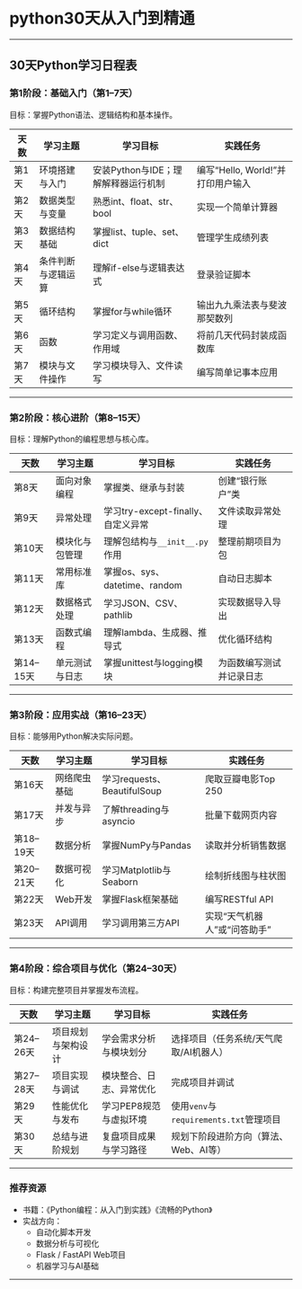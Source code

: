 # python30天从入门到精通

---

## 30天Python学习日程表

### 第1阶段：基础入门（第1–7天）
目标：掌握Python语法、逻辑结构和基本操作。

| 天数 | 学习主题 | 学习目标 | 实践任务 |
|------|------------|------------|------------|
| 第1天 | 环境搭建与入门 | 安装Python与IDE；理解解释器运行机制 | 编写“Hello, World!”并打印用户输入 |
| 第2天 | 数据类型与变量 | 熟悉int、float、str、bool | 实现一个简单计算器 |
| 第3天 | 数据结构基础 | 掌握list、tuple、set、dict | 管理学生成绩列表 |
| 第4天 | 条件判断与逻辑运算 | 理解if-else与逻辑表达式 | 登录验证脚本 |
| 第5天 | 循环结构 | 掌握for与while循环 | 输出九九乘法表与斐波那契数列 |
| 第6天 | 函数 | 学习定义与调用函数、作用域 | 将前几天代码封装成函数库 |
| 第7天 | 模块与文件操作 | 学习模块导入、文件读写 | 编写简单记事本应用 |

---

### 第2阶段：核心进阶（第8–15天）
目标：理解Python的编程思想与核心库。

| 天数 | 学习主题 | 学习目标 | 实践任务 |
|------|------------|------------|------------|
| 第8天 | 面向对象编程 | 掌握类、继承与封装 | 创建“银行账户”类 |
| 第9天 | 异常处理 | 学习try-except-finally、自定义异常 | 文件读取异常处理 |
| 第10天 | 模块化与包管理 | 理解包结构与`__init__.py`作用 | 整理前期项目为包 |
| 第11天 | 常用标准库 | 掌握os、sys、datetime、random | 自动日志脚本 |
| 第12天 | 数据格式处理 | 学习JSON、CSV、pathlib | 实现数据导入导出 |
| 第13天 | 函数式编程 | 理解lambda、生成器、推导式 | 优化循环结构 |
| 第14–15天 | 单元测试与日志 | 掌握unittest与logging模块 | 为函数编写测试并记录日志 |

---

### 第3阶段：应用实战（第16–23天）
目标：能够用Python解决实际问题。

| 天数 | 学习主题 | 学习目标 | 实践任务 |
|------|------------|------------|------------|
| 第16天 | 网络爬虫基础 | 学习requests、BeautifulSoup | 爬取豆瓣电影Top 250 |
| 第17天 | 并发与异步 | 了解threading与asyncio | 批量下载网页内容 |
| 第18–19天 | 数据分析 | 掌握NumPy与Pandas | 读取并分析销售数据 |
| 第20–21天 | 数据可视化 | 学习Matplotlib与Seaborn | 绘制折线图与柱状图 |
| 第22天 | Web开发 | 掌握Flask框架基础 | 编写RESTful API |
| 第23天 | API调用 | 学习调用第三方API | 实现“天气机器人”或“问答助手” |

---

### 第4阶段：综合项目与优化（第24–30天）
目标：构建完整项目并掌握发布流程。

| 天数 | 学习主题 | 学习目标 | 实践任务 |
|------|------------|------------|------------|
| 第24–26天 | 项目规划与架构设计 | 学会需求分析与模块划分 | 选择项目（任务系统/天气爬取/AI机器人） |
| 第27–28天 | 项目实现与调试 | 模块整合、日志、异常优化 | 完成项目并调试 |
| 第29天 | 性能优化与发布 | 学习PEP8规范与虚拟环境 | 使用`venv`与`requirements.txt`管理项目 |
| 第30天 | 总结与进阶规划 | 复盘项目成果与学习路径 | 规划下阶段进阶方向（算法、Web、AI等） |

---

### 推荐资源
- 书籍：《Python编程：从入门到实践》《流畅的Python》
- 实战方向：
  - 自动化脚本开发
  - 数据分析与可视化
  - Flask / FastAPI Web项目
  - 机器学习与AI基础

---

